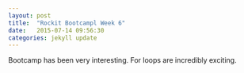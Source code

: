 ```yaml
---
layout: post
title:  "Rockit Bootcampl Week 6"
date:   2015-07-14 09:56:30
categories: jekyll update
---
```


Bootcamp has been very interesting. For loops are incredibly exciting. 
